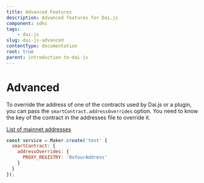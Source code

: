 ```yaml
---
title: Advanced Features
description: Advanced features for Dai.js
component: sdks
tags:
	- dai-js
slug: dai-js-advanced
contentType: documentation
root: true
parent: introduction-to-dai-js
---
```


# Advanced

To override the address of one of the contracts used by Dai.js or a plugin, you can pass the `smartContract.addressOverrides` option. You need to know the key of the contract in the addresses file to override it.

[List of mainnet addresses](https://github.com/makerdao/dai.js/blob/dev/packages/dai/contracts/addresses/mainnet.json)

```javascript
const service = Maker.create('test' {
  smartContract: {
    addressOverrides: {
      PROXY_REGISTRY: '0xYourAddress'
    }
  } 
});
```



